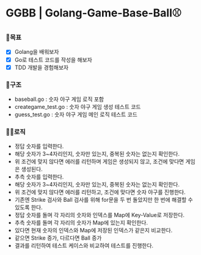 # GGBB | Golang-Game-Base-Ball⚾

### 🚀목표
- [x] Golang을 배워보자   
- [x] Go로 테스트 코드를 작성을 해보자   
- [x] TDD 개발을 경험해보자   

### 📃구조
- baseball.go : 숫자 야구 게임 로직 포함
- creategame_test.go : 숫자 야구 게임 생성 테스트 코드
- guess_test.go : 숫자 야구 게임 메인 로직 테스트 코드


### 🦸‍♂️로직
- 정답 숫자를 입력한다.
- 해당 숫자가 3~4자리인지, 숫자만 있는지, 중복된 숫자는 없는지 확인한다.
- 위 조건에 맞지 않다면 에러를 리턴하며 게임은 생성되지 않고, 조건에 맞다면 게임은 생성된다.
- 추측 숫자를 입력한다.
- 해당 숫자가 3~4자리인지, 숫자만 있는지, 중복된 숫자는 없는지 확인한다.
- 위 조건에 맞지 않다면 에러를 리턴하고, 조건에 맞다면 숫자 야구를 진행한다.
- 기존엔 Strike 검사와 Ball 검사를 위해 for문을 두 번 돌았지만 한 번에 해결할 수 있도록 한다.
- 정답 숫자를 돌며 각 자리의 숫자와 인덱스를 Map에 Key-Value로 저장한다.
- 추측 숫자를 돌며 각 자리의 숫자가 Map에 있는지 확인한다.
- 있다면 현재 숫자의 인덱스와 Map에 저장된 인덱스가 같은지 비교한다.
- 같으면 Strike 증가, 다르다면 Ball 증가
- 결과를 리턴하여 테스트 케이스와 비교하여 테스트를 진행한다.
